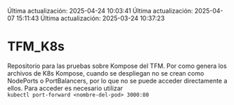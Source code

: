 Última actualización: 2025-04-24 10:03:41
Última actualización: 2025-04-07 15:11:43
Última actualización: 2025-03-24 10:37:23
# TFM_K8s
Repositorio para las pruebas sobre Kompose del TFM.
Por como genera los archivos de K8s Kompose, cuando se despliegan no se crean como NodePorts o PortBalancers, por lo que no se puede acceder directamente a ellos. Para acceder es necesario utilizar  
`kubectl port-forward <nombre-del-pod> 3000:80`



